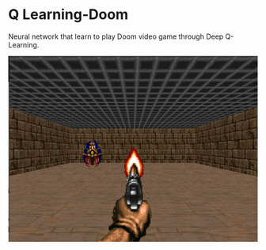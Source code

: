 # Q Learning-Doom
Neural network that learn to play Doom video game through Deep Q-Learning.

![](img/doom.png)

